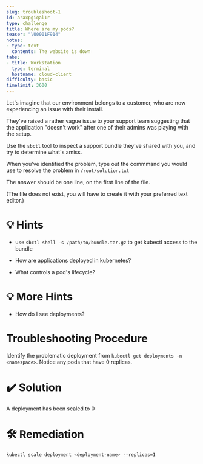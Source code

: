 ```yaml
---
slug: troubleshoot-1
id: araxpgiqal1r
type: challenge
title: Where are my pods?
teaser: "\U0001F914"
notes:
- type: text
  contents: The website is down
tabs:
- title: Workstation
  type: terminal
  hostname: cloud-client
difficulty: basic
timelimit: 3600
---
```

Let's imagine that our environment belongs to a customer, who are now experiencing an issue with their install.

They've raised a rather vague issue to your support team suggesting that the application "doesn't work" after one of their admins was playing with the setup.

Use the `sbctl` tool to inspect a support bundle they've shared with you, and try to determine what's amiss.

When you've identified the problem, type out the commmand you would use to resolve the problem in `/root/solution.txt`

The answer should be one line, on the first line of the file.

(The file does not exist, you will have to create it with your preferred text editor.)

💡 Hints
=================

- use `sbctl shell -s /path/to/bundle.tar.gz` to get kubectl access to the bundle

- How are applications deployed in kubernetes?

- What controls a pod's lifecycle?

💡 More Hints
=================

- How do I see deployments?

Troubleshooting Procedure
=================

Identify the problematic deployment from `kubectl get deployments -n <namespace>`.  Notice any pods that have 0 replicas.

✔️  Solution
==================

A deployment has been scaled to 0

🛠️ Remediation
=================

```bash
kubectl scale deployment <deployment-name> --replicas=1
```
